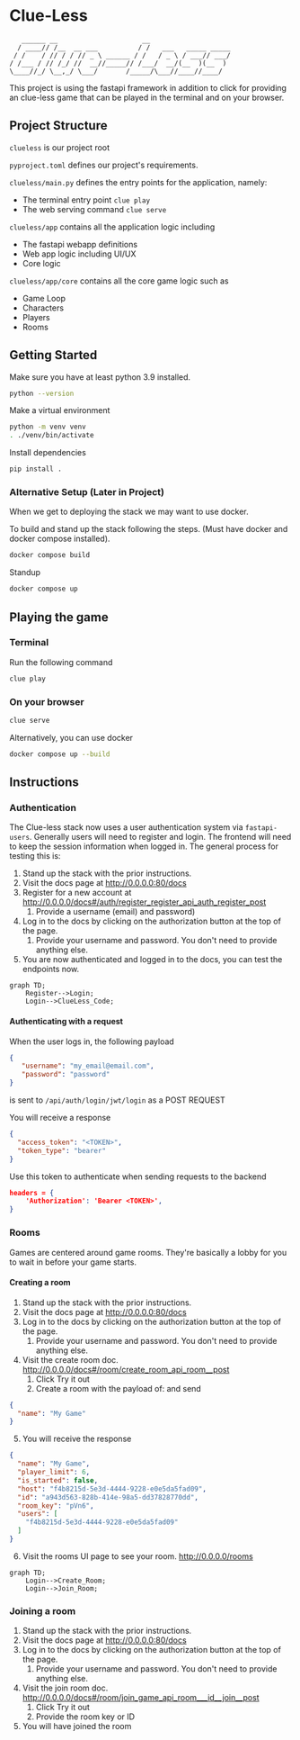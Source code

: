 # Clue-Less

```text
   ______ __                     __                    
  / ____// /__  __ ___          / /   ___   _____ _____
 / /    / // / / // _ \ ______ / /   / _ \ / ___// ___/
/ /___ / // /_/ //  __//_____// /___/  __/(__  )(__  ) 
\____//_/ \__,_/ \___/       /_____/\___//____//____/  
```

This project is using the fastapi framework in addition to click for providing an clue-less game that can be played
in the terminal and on your browser.

## Project Structure

`clueless` is our project root

`pyproject.toml` defines our project's requirements.

`clueless/main.py` defines the entry points for the application, namely:
- The terminal entry point `clue play`
- The web serving command `clue serve`

`clueless/app` contains all the application logic including
- The fastapi webapp definitions
- Web app logic including UI/UX
- Core logic

`clueless/app/core` contains all the core game logic such as
- Game Loop
- Characters
- Players
- Rooms

## Getting Started

Make sure you have at least python 3.9 installed.

```bash
python --version
```

Make a virtual environment

```bash
python -m venv venv
. ./venv/bin/activate
```

Install dependencies
```bash
pip install .
```

### Alternative Setup (Later in Project)

When we get to deploying the stack we may want to use docker.

To build and stand up the stack following the steps. (Must have docker and docker compose installed).

```bash
docker compose build
```

Standup
```bash
docker compose up
```

## Playing the game

### Terminal
Run the following command
```bash
clue play
```

### On your browser

```bash
clue serve
```

Alternatively, you can use docker

```bash
docker compose up --build
```

## Instructions

### Authentication

The Clue-less stack now uses a user authentication system via `fastapi-users`.
Generally users will need to register and login. The frontend will need to keep
 the session information when logged in. The general process for testing this is:

1. Stand up the stack with the prior instructions.
2. Visit the docs page at http://0.0.0.0:80/docs
3. Register for a new account at http://0.0.0.0/docs#/auth/register_register_api_auth_register_post
   1. Provide a username (email) and password)
4. Log in to the docs by clicking on the authorization button at the top of the page.
   1. Provide your username and password. You don't need to provide anything else.
5. You are now authenticated and logged in to the docs, you can test the endpoints now.

```mermaid
graph TD;
    Register-->Login;
    Login-->ClueLess_Code;
```

#### Authenticating with a request

When the user logs in, the following payload

```json
{
   "username": "my_email@email.com",
   "password": "password"
}
```

is sent to `/api/auth/login/jwt/login` as a POST REQUEST

You will receive a response

```json
{
  "access_token": "<TOKEN>",
  "token_type": "bearer"
}
```

Use this token to authenticate when sending requests to the backend

```json
headers = {
    'Authorization': 'Bearer <TOKEN>',
}
```

### Rooms

Games are centered around game rooms. They're basically a lobby for you to wait in before your game starts.

#### Creating a room

1. Stand up the stack with the prior instructions.
2. Visit the docs page at http://0.0.0.0:80/docs
3. Log in to the docs by clicking on the authorization button at the top of the page.
   1. Provide your username and password. You don't need to provide anything else.
4. Visit the create room doc. http://0.0.0.0/docs#/room/create_room_api_room__post
   1. Click Try it out
   2. Create a room with the payload of: and send

```json
{
  "name": "My Game"
}
```

5. You will receive the response


```json
{
  "name": "My Game",
  "player_limit": 6,
  "is_started": false,
  "host": "f4b8215d-5e3d-4444-9228-e0e5da5fad09",
  "id": "a943d563-828b-414e-98a5-dd37828770dd",
  "room_key": "pVn6",
  "users": [
    "f4b8215d-5e3d-4444-9228-e0e5da5fad09"
  ]
}
```

6. Visit the rooms UI page to see your room. http://0.0.0.0/rooms

```mermaid
graph TD;
    Login-->Create_Room;
    Login-->Join_Room;
```

### Joining a room

1. Stand up the stack with the prior instructions.
2. Visit the docs page at http://0.0.0.0:80/docs
3. Log in to the docs by clicking on the authorization button at the top of the page.
   1. Provide your username and password. You don't need to provide anything else.
4. Visit the join room doc. http://0.0.0.0/docs#/room/join_game_api_room___id__join__post
   1. Click Try it out
   2. Provide the room key or ID
5. You will have joined the room